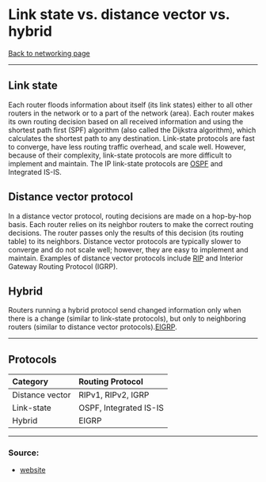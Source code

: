 # Link state vs. distance vector vs. hybrid
[Back to networking page](index.md)
- --
## Link state
Each router floods information about itself (its link states) either to all other routers in the network or to a part of the network (area). Each router makes its own routing decision based on all received information and using the shortest path first (SPF) algorithm (also called the Dijkstra algorithm), which calculates the shortest path to any destination. Link-state protocols are fast to converge, have less routing traffic overhead, and scale well. However, because of their complexity, link-state protocols are more difficult to implement and maintain. The IP link-state protocols are [OSPF](OSPF.md) and Integrated IS-IS.

 ## Distance vector protocol
 In a distance vector protocol, routing decisions are made on a hop-by-hop basis. Each router relies on its neighbor routers to make the correct routing decisions. The router passes only the results of this decision (its routing table) to its neighbors. Distance vector protocols are typically slower to converge and do not scale well; however, they are easy to implement and maintain. Examples of distance vector protocols include [RIP](RIP.md) and Interior Gateway Routing Protocol (IGRP).
 
 ## Hybrid
 Routers running a hybrid protocol send changed information only when there is a change (similar to link-state protocols), but only to neighboring routers (similar to distance vector protocols).[EIGRP](EIGRP.md).
 - --
 ## Protocols 
|Category|Routing Protocol|
|:--|:--|
|Distance vector|RIPv1, RIPv2, IGRP|
|Link-state|OSPF, Integrated IS-IS|
|Hybrid|EIGRP|
 - --
 ### Source:
 - [website](https://www.ccexpert.us/network-design/distance-vector-versus-linkstate-versus-hybrid-protocols.html)